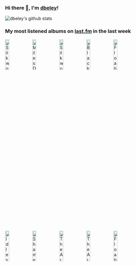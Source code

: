### Hi there 👋, I'm [dbeley](https://dbeley.ovh/en)!

![dbeley's github stats](https://github-readme-stats.vercel.app/api?username=dbeley)

### My most listened albums on [last.fm](https://www.last.fm/user/d_beley) in the last week

[<img src='https://lastfm.freetls.fastly.net/i/u/300x300/bc2b35e3fedda88361b2f03f6d04ef5f.jpg' width='16%' height='16%' alt='Silkworm - Firewater'>](https://www.last.fm/music/silkworm/firewater)&nbsp;
[<img src='https://lastfm.freetls.fastly.net/i/u/300x300/ccff38c96cfd4ae291d8d8347bec4257.png' width='16%' height='16%' alt='Miles Davis - Bitches Brew'>](https://www.last.fm/music/miles%2bdavis/bitches%2bbrew)&nbsp;
[<img src='https://lastfm.freetls.fastly.net/i/u/300x300/f11989bf9c8c4f10cf36ab7dd43f542b.png' width='16%' height='16%' alt='Silkworm - Libertine'>](https://www.last.fm/music/silkworm/libertine)&nbsp;
[<img src='https://lastfm.freetls.fastly.net/i/u/300x300/972219222c95598bb474d3631d289ad3.jpg' width='16%' height='16%' alt='Black Country, New Road - For the first time'>](https://www.last.fm/music/black%2bcountry%252c%2bnew%2broad/for%2bthe%2bfirst%2btime)&nbsp;
[<img src='https://lastfm.freetls.fastly.net/i/u/300x300/56777d5a43b897e8dd7552b5698fbeb1.jpg' width='16%' height='16%' alt='Floating Points - Crush'>](https://www.last.fm/music/floating%2bpoints/crush)&nbsp;
<br>
[<img src='https://lastfm.freetls.fastly.net/i/u/300x300/5ff262bd41f9b81ae0835c17d95bef15.jpg' width='16%' height='16%' alt='Idles - Joy as an Act of Resistance.'>](https://www.last.fm/music/idles/joy%2bas%2ban%2bact%2bof%2bresistance.)&nbsp;
[<img src='https://lastfm.freetls.fastly.net/i/u/300x300/fcfad6b2b04e15791dbf2351791bf368.jpg' width='16%' height='16%' alt='Shame - Drunk Tank Pink'>](https://www.last.fm/music/shame/drunk%2btank%2bpink)&nbsp;
[<img src='https://lastfm.freetls.fastly.net/i/u/300x300/8976d9a8e4362d836fb8fe1e31bdc24c.png' width='16%' height='16%' alt='The Armed - Only Love'>](https://www.last.fm/music/the%2barmed/only%2blove)&nbsp;
[<img src='https://lastfm.freetls.fastly.net/i/u/300x300/3f0ead61ee20e5c49607ed6c0484a7a7.jpg' width='16%' height='16%' alt='The Armed - ULTRAPOP'>](https://www.last.fm/music/the%2barmed/ultrapop)&nbsp;
[<img src='https://lastfm.freetls.fastly.net/i/u/300x300/98fe1bb9d01d39e527a33b40634d1cf8.jpg' width='16%' height='16%' alt='Floating Points, Pharoah Sanders & London Symphony Orchestra - Promises'>](https://www.last.fm/music/floating%2bpoints%252c%2bpharoah%2bsanders%2b%2526%2blondon%2bsymphony%2borchestra/promises)&nbsp;
<br>
